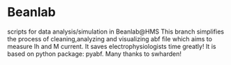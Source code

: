 # Beanlab
scripts for data analysis/simulation in Beanlab@HMS
This branch simplifies the process of cleaning,analyzing and visualizing abf file which aims to measure Ih and M current. It saves electrophysiologists time greatly! 
It is based on python package: pyabf. Many thanks to swharden!
